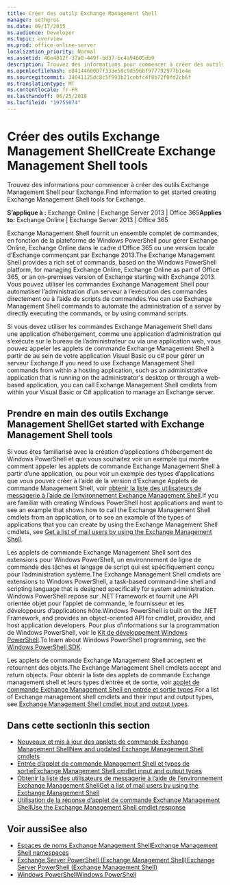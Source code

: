```yaml
---
title: Créer des outils Exchange Management Shell
manager: sethgros
ms.date: 09/17/2015
ms.audience: Developer
ms.topic: overview
ms.prod: office-online-server
localization_priority: Normal
ms.assetid: 46e4812f-37a8-449f-bd37-bc4a94605db9
description: Trouvez des informations pour commencer à créer des outils Exchange Management Shell pour Exchange.
ms.openlocfilehash: e8414460007f333e50c9d596bf977792977b1e4e
ms.sourcegitcommit: 34041125dc8c5f993b21cebfc4f8b72f0fd2cb6f
ms.translationtype: MT
ms.contentlocale: fr-FR
ms.lasthandoff: 06/25/2018
ms.locfileid: "19755074"
---
```

# <a name="create-exchange-management-shell-tools"></a><span data-ttu-id="a99f5-103">Créer des outils Exchange Management Shell</span><span class="sxs-lookup"><span data-stu-id="a99f5-103">Create Exchange Management Shell tools</span></span>

<span data-ttu-id="a99f5-104">Trouvez des informations pour commencer à créer des outils Exchange Management Shell pour Exchange.</span><span class="sxs-lookup"><span data-stu-id="a99f5-104">Find information to get started creating Exchange Management Shell tools for Exchange.</span></span>

<span data-ttu-id="a99f5-105">**S’applique à :** Exchange Online | Exchange Server 2013 | Office 365</span><span class="sxs-lookup"><span data-stu-id="a99f5-105">**Applies to:** Exchange Online | Exchange Server 2013 | Office 365</span></span>
  
<span data-ttu-id="a99f5-106">Exchange Management Shell fournit un ensemble complet de commandes, en fonction de la plateforme de Windows PowerShell pour gérer Exchange Online, Exchange Online dans le cadre d’Office 365 ou une version locale d’Exchange commençant par Exchange 2013.</span><span class="sxs-lookup"><span data-stu-id="a99f5-106">The Exchange Management Shell provides a rich set of commands, based on the Windows PowerShell platform, for managing Exchange Online, Exchange Online as part of Office 365, or an on-premises version of Exchange starting with Exchange 2013.</span></span> <span data-ttu-id="a99f5-107">Vous pouvez utiliser les commandes Exchange Management Shell pour automatiser l’administration d’un serveur à l’exécution des commandes directement ou à l’aide de scripts de commandes.</span><span class="sxs-lookup"><span data-stu-id="a99f5-107">You can use Exchange Management Shell commands to automate the administration of a server by directly executing the commands, or by using command scripts.</span></span>
  
<span data-ttu-id="a99f5-108">Si vous devez utiliser les commandes Exchange Management Shell dans une application d’hébergement, comme une application d’administration qui s’exécute sur le bureau de l’administrateur ou via une application web, vous pouvez appeler les applets de commande Exchange Management Shell à partir de au sein de votre application Visual Basic ou c# pour gérer un serveur Exchange.</span><span class="sxs-lookup"><span data-stu-id="a99f5-108">If you need to use Exchange Management Shell commands from within a hosting application, such as an administrative application that is running on the administrator's desktop or through a web-based application, you can call Exchange Management Shell cmdlets from within your Visual Basic or C# application to manage an Exchange server.</span></span>
  
## <a name="get-started-with-exchange-management-shell-tools"></a><span data-ttu-id="a99f5-109">Prendre en main des outils Exchange Management Shell</span><span class="sxs-lookup"><span data-stu-id="a99f5-109">Get started with Exchange Management Shell tools</span></span>
<span data-ttu-id="a99f5-110"><a name="SP15GettingStartedTemplate_WhatDoYouNeed"> </a></span><span class="sxs-lookup"><span data-stu-id="a99f5-110"></span></span>

<span data-ttu-id="a99f5-111">Si vous êtes familiarisé avec la création d’applications d’hébergement de Windows PowerShell et que vous souhaitez voir un exemple qui montre comment appeler les applets de commande Exchange Management Shell à partir d’une application, ou pour voir un exemple des types d’applications que vous pouvez créer à l’aide de la version d’Exchange Applets de commande Management Shell, voir [obtenir la liste des utilisateurs de messagerie à l’aide de l’environnement Exchange Management Shell](how-to-get-a-list-of-mail-users-by-using-the-exchange-management-shell.md).</span><span class="sxs-lookup"><span data-stu-id="a99f5-111">If you are familiar with creating Windows PowerShell host applications and want to see an example that shows how to call the Exchange Management Shell cmdlets from an application, or to see an example of the types of applications that you can create by using the Exchange Management Shell cmdlets, see [Get a list of mail users by using the Exchange Management Shell](how-to-get-a-list-of-mail-users-by-using-the-exchange-management-shell.md).</span></span>
  
<span data-ttu-id="a99f5-112">Les applets de commande Exchange Management Shell sont des extensions pour Windows PowerShell, un environnement de ligne de commande des tâches et langage de script qui est spécifiquement conçu pour l’administration système.</span><span class="sxs-lookup"><span data-stu-id="a99f5-112">The Exchange Management Shell cmdlets are extensions to Windows PowerShell, a task-based command-line shell and scripting language that is designed specifically for system administration.</span></span> <span data-ttu-id="a99f5-113">Windows PowerShell repose sur .NET Framework et fournit une API orientée objet pour l’applet de commande, le fournisseur et les développeurs d’applications hôte.</span><span class="sxs-lookup"><span data-stu-id="a99f5-113">Windows PowerShell is built on the .NET Framework, and provides an object-oriented API for cmdlet, provider, and host application developers.</span></span> <span data-ttu-id="a99f5-114">Pour plus d’informations sur la programmation de Windows PowerShell, voir le [Kit de développement Windows PowerShell](http://msdn.microsoft.com/fr-fr/library/dd835506%28VS.85%29.aspx).</span><span class="sxs-lookup"><span data-stu-id="a99f5-114">To learn about Windows PowerShell programming, see the [Windows PowerShell SDK](http://msdn.microsoft.com/fr-fr/library/dd835506%28VS.85%29.aspx).</span></span>
  
<span data-ttu-id="a99f5-115">Les applets de commande Exchange Management Shell acceptent et retournent des objets.</span><span class="sxs-lookup"><span data-stu-id="a99f5-115">The Exchange Management Shell cmdlets accept and return objects.</span></span> <span data-ttu-id="a99f5-116">Pour obtenir la liste des applets de commande Exchange management shell et leurs types d’entrée et de sortie, voir [applet de commande Exchange Management Shell en entrée et sortie types](exchange-management-shell-cmdlet-input-and-output-types.md).</span><span class="sxs-lookup"><span data-stu-id="a99f5-116">For a list of Exchange management shell cmdlets and their input and output types, see [Exchange Management Shell cmdlet input and output types](exchange-management-shell-cmdlet-input-and-output-types.md).</span></span>
  
## <a name="in-this-section"></a><span data-ttu-id="a99f5-117">Dans cette section</span><span class="sxs-lookup"><span data-stu-id="a99f5-117">In this section</span></span>

- [<span data-ttu-id="a99f5-118">Nouveaux et mis à jour des applets de commande Exchange Management Shell</span><span class="sxs-lookup"><span data-stu-id="a99f5-118">New and updated Exchange Management Shell cmdlets</span></span>](new-and-updated-exchange-management-shell-cmdlets.md)  
- [<span data-ttu-id="a99f5-119">Entrée d’applet de commande Management Shell et types de sortie</span><span class="sxs-lookup"><span data-stu-id="a99f5-119">Exchange Management Shell cmdlet input and output types</span></span>](exchange-management-shell-cmdlet-input-and-output-types.md)
- [<span data-ttu-id="a99f5-120">Obtenir la liste des utilisateurs de messagerie à l’aide de l’environnement Exchange Management Shell</span><span class="sxs-lookup"><span data-stu-id="a99f5-120">Get a list of mail users by using the Exchange Management Shell</span></span>](how-to-get-a-list-of-mail-users-by-using-the-exchange-management-shell.md)
- [<span data-ttu-id="a99f5-121">Utilisation de la réponse d’applet de commande Exchange Management Shell</span><span class="sxs-lookup"><span data-stu-id="a99f5-121">Use the Exchange Management Shell cmdlet response</span></span>](how-to-use-the-exchange-management-shell-cmdlet-response.md)


## <a name="see-also"></a><span data-ttu-id="a99f5-122">Voir aussi</span><span class="sxs-lookup"><span data-stu-id="a99f5-122">See also</span></span>

- [<span data-ttu-id="a99f5-123">Espaces de noms Exchange Management Shell</span><span class="sxs-lookup"><span data-stu-id="a99f5-123">Exchange Management Shell namespaces</span></span>](exchange-management-shell-namespaces.md)  
- [<span data-ttu-id="a99f5-124">Exchange Server PowerShell (Exchange Management Shell)</span><span class="sxs-lookup"><span data-stu-id="a99f5-124">Exchange Server PowerShell (Exchange Management Shell)</span></span>](https://docs.microsoft.com/fr-fr/powershell/exchange/exchange-server/exchange-management-shell?view=exchange-ps)  
- [<span data-ttu-id="a99f5-125">Windows PowerShell</span><span class="sxs-lookup"><span data-stu-id="a99f5-125">Windows PowerShell</span></span>](http://msdn.microsoft.com/fr-fr/library/dd835506%28v=vs.85%29.aspx)
    

